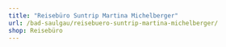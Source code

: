 ```yaml
---
title: "Reisebüro Suntrip Martina Michelberger"
url: /bad-saulgau/reisebuero-suntrip-martina-michelberger/
shop: Reisebüro
---
```

